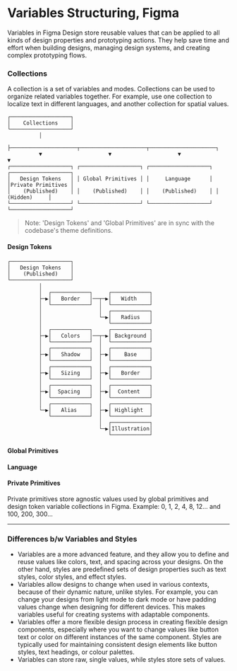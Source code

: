 # Variables Structuring, Figma
Variables in Figma Design store reusable values that can be applied to all kinds of design properties and prototyping actions. They help save time and effort when building designs, managing design systems, and creating complex prototyping flows.


### Collections
A collection is a set of variables and modes. Collections can be used to organize related variables together. For example, use one collection to localize text in different languages, and another collection for spatial values.

```
┌───────────────────┐                                                                  
│    Collections    │                                                                  
└───────────────────┘                                                                  
          │                                                                            
          ├─────────────────────┬─────────────────────┬─────────────────────┐          
          ▼                     ▼                     ▼                     ▼          
┌───────────────────┐ ┌───────────────────┐ ┌───────────────────┐ ┌───────────────────┐
│   Design Tokens   │ │ Global Primitives │ │     Language      │ │Private Primitives │
│    (Published)    │ │    (Published)    │ │    (Published)    │ │      (Hidden)     │
└───────────────────┘ └───────────────────┘ └───────────────────┘ └───────────────────┘                                        
```

> Note: 'Design Tokens' and 'Global Primitives' are in sync with the codebase's theme definitions.


#### Design Tokens
```
┌───────────────────┐                         
│   Design Tokens   │                         
│    (Published)    │                         
└───────────────────┘                         
          │                                   
          │  ┌────────────┐     ┌────────────┐
          ├─▶│   Border   │──┬─▶│   Width    │
          │  └────────────┘  │  └────────────┘
          │                  │  ┌────────────┐
          │                  └─▶│   Radius   │
          │                     └────────────┘
          │  ┌────────────┐     ┌────────────┐
          ├─▶│   Colors   │──┬─▶│ Background │
          │  └────────────┘  │  └────────────┘
          │  ┌────────────┐  │  ┌────────────┐
          ├─▶│   Shadow   │  ├─▶│    Base    │
          │  └────────────┘  │  └────────────┘
          │  ┌────────────┐  │  ┌────────────┐
          ├─▶│   Sizing   │  ├─▶│   Border   │
          │  └────────────┘  │  └────────────┘
          │  ┌────────────┐  │  ┌────────────┐
          ├─▶│  Spacing   │  ├─▶│  Content   │
          │  └────────────┘  │  └────────────┘
          │  ┌────────────┐  │  ┌────────────┐
          └─▶│   Alias    │  ├─▶│ Highlight  │
             └────────────┘  │  └────────────┘
                             │  ┌────────────┐
                             └─▶│Illustration│
                                └────────────┘
```


#### Global Primitives

#### Language

#### Private Primitives
Private primitives store agnostic values used by global primitives and design token variable collections in Figma. Example: 0, 1, 2, 4, 8, 12... and 100, 200, 300...

---

### Differences b/w Variables and Styles
- Variables are a more advanced feature, and they allow you to define and reuse values like colors, text, and spacing across your designs. On the other hand, styles are predefined sets of design properties such as text styles, color styles, and effect styles.
- Variables allow designs to change when used in various contexts, because of their dynamic nature, unlike styles. For example, you can change your designs from light mode to dark mode or have padding values change when designing for different devices. This makes variables useful for creating systems with adaptable components.
- Variables offer a more flexible design process in creating flexible design components, especially where you want to change values like button text or color on different instances of the same component. Styles are typically used for maintaining consistent design elements  like button styles, text headings, or colour palettes.
- Variables can store raw, single values, while styles store sets of values.